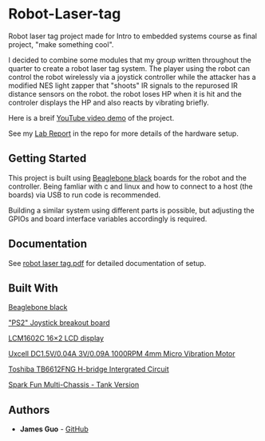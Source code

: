 # Robot-Laser-tag
Robot laser tag project made for Intro to embedded systems course as final project, "make something cool".

I decided to combine some modules that my group written throughout the quarter to create a robot laser tag system.
The player using the robot can control the robot wirelessly via a joystick controller while the attacker has a modified NES light zapper
that "shoots" IR signals to the repurosed IR distance sensors on the robot. the robot loses HP when it is hit and the controler displays the HP and also reacts by vibrating briefly.

Here is a breif [YouTube video demo](https://www.youtube.com/watch?v=cTD_Vb94pVg) of the project.

See my [Lab Report](https://github.com/JamesG321/Robot-Laser-tag/blob/master/robot%20laser%20tag.pdf) in the repo for more details of the hardware setup.

## Getting Started

This project is built using 
[Beaglebone black](https://beagleboard.org/black) boards for the robot and the controller.
Being famliar with c and linux and how to connect to a host (the boards) via USB to run code is recommended.

Building a similar system using different parts is possible, but adjusting the GPIOs and board interface variables accordingly is required. 

## Documentation

See [robot laser tag.pdf](https://github.com/JamesG321/Robot-Laser-tag/blob/master/robot%20laser%20tag.pdf) for detailed documentation of setup.

## Built With

[Beaglebone black](https://beagleboard.org/black)

["PS2" Joystick breakout board](https://www.amazon.com/WGCD-Joystick-Breakout-Controller-Arduino/dp/B01N59MK0U/ref=sr_1_1?ie=UTF8&qid=1511179651&sr=8-1&keywords=joystick+breakout+module&dpID=51TYC4fWDkL&preST=_SX300_QL70_&dpSrc=srch)

[LCM1602C 16×2 LCD display](http://www.datasheetcafe.com/lcm1602c-datasheet-pdf/)

[Uxcell DC1.5V/0.04A 3V/0.09A 1000RPM 4mm Micro Vibration Motor](https://www.amazon.com/gp/product/B00PZV52O8/ref=oh_aui_search_detailpage?ie=UTF8&psc=1)

[Toshiba TB6612FNG H-bridge Intergrated Circuit](https://www.sparkfun.com/datasheets/Robotics/TB6612FNG.pdf) 

[Spark Fun Multi-Chassis - Tank Version](https://www.sparkfun.com/products/12091)

## Authors

* **James Guo** - [GitHub](https://github.com/JamesG321)
